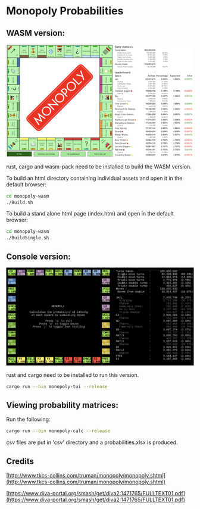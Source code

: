 # Monopoly Probabilities #

## WASM version: ##

![WASM version](./screenshots/Screenshot-wasm.png)

rust, cargo and wasm-pack need to be installed to build the WASM version.

To build an html directory containing individual assets and open it in the default browser:
```bash
cd monopoly-wasm
./Build.sh
```

To build a stand alone html page (index.htm) and open in the default browser:
```bash
cd monopoly-wasm
./BuildSingle.sh
```

## Console version: ##

![Console version](./screenshots/Screenshot-tui.png)

rust and cargo need to be installed to run this version.

```bash
cargo run --bin monopoly-tui --release
```

## Viewing probability matrices: ##

Run the following:

```bash
cargo run --bin monopoly-calc --release
```

csv files are put in 'csv' directory and a probabilities.xlsx is produced.

## Credits ##

[http://www.tkcs-collins.com/truman/monopoly/monopoly.shtml](http://www.tkcs-collins.com/truman/monopoly/monopoly.shtml)

[https://www.diva-portal.org/smash/get/diva2:1471765/FULLTEXT01.pdf](https://www.diva-portal.org/smash/get/diva2:1471765/FULLTEXT01.pdf)
